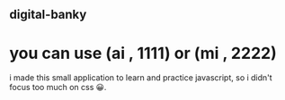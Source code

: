 ## digital-banky
# you can use (ai , 1111) or (mi , 2222)
i made this small application to learn and practice javascript, so i didn't focus too much on css 😀.

